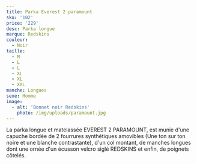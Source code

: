 ```yaml
---
title: Parka Everest 2 paramount
sku: '102'
price: '229'
desc: Parka longue
marque: Redskins
couleur:
  - Noir
taille:
  - M
  - L
  - L
  - XL
  - XL
  - XXL
manche: Longues
sexe: Homme
image:
  - alt: 'Bonnet noir Redskins'
    photo: /img/uploads/paramount.jpg
---
```

La parka longue et matelassée EVEREST 2 PARAMOUNT, est munie d'une capuche bordée de 2 fourrures synthétiques amovibles (Une ton sur ton noire et une blanche contrastante), d'un col montant, de manches longues dont une ornée d'un écusson velcro siglé REDSKINS et enfin, de poignets côtelés.
